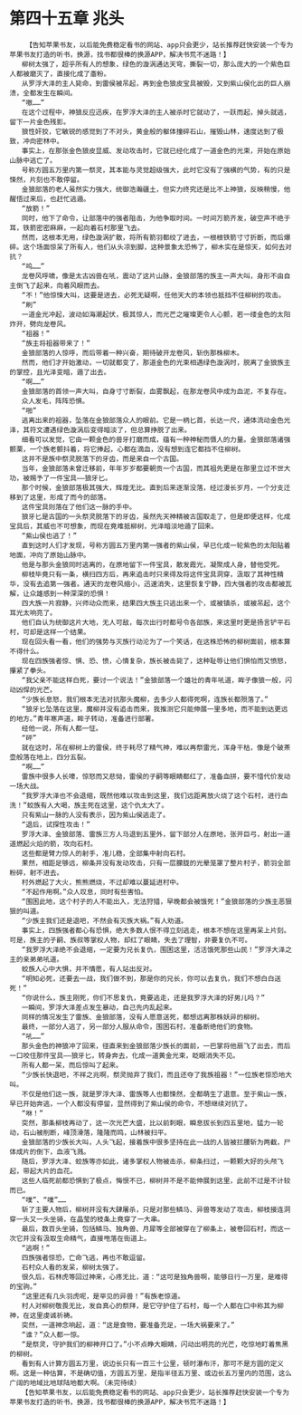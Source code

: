 # 第四十五章 兆头
        【告知苹果书友，以后能免费稳定看书的网站、app只会更少，站长推荐赶快安装一个专为苹果书友打造的听书，换源，找书都很棒的换源APP，解决书荒不迷路！】
       柳树太强了，超乎所有人的想象，绿色的漩涡通达天穹，撕裂一切，那么庞大的一个紫色巨人都被磨灭了，直接化成了齑粉。
       从罗浮大泽的主人毙命，到雷侯被吊起，再到金色狼皮宝具被毁，又到紫山侯化出的巨人崩溃，全都发生在瞬间。
       “嗷……”
       在这个过程中，神狼反应迅疾，在罗浮大泽的主人被杀时它就动了，一跃而起，掉头就逃，留下一片金色残影。
       狼性奸狡，它敏锐的感觉到了不对头，黄金般的躯体撞碎石山，摧毁山林，速度达到了极致，冲向密林中。
       事实上，在那张金色狼皮显威、发动攻击时，它就已经化成了一道金色的光束，开始在原始山脉中逃亡了。
       号称方圆五万里内第一祭灵，其本能与灵觉超级强大，此时它没有了强横的气势，有的只是悚然，片刻也不敢停留。
       金狼部落的老人虽然实力强大，统御浩瀚疆土，但实力终究还是比不上神狼，反映稍慢，他醒悟过来后，也赶忙逃遁。
       “放箭！”
       同时，他下了命令，让部落中的强者阻击，为他争取时间。一时间万箭齐发，破空声不绝于耳，铁箭密密麻麻，一起向着石村那里飞去。
       然而，这根本无用，绿色漩涡扩散，将所有箭羽都绞了进去，一根根铁箭寸寸折断，而后爆碎。这个场面惊呆了所有人，他们从头凉到脚，这种景象太恐怖了，柳木实在是惊天，如何去对抗？
       “呜……”
       龙卷风呼啸，像是太古凶兽在吼，震动了这片山脉，金狼部落的族主一声大叫，身形不由自主倒飞了起来，向着风眼而去。
       “不！”他惊悚大叫，这要是进去，必死无疑啊，任他天大的本领也抵挡不住柳树的攻击。
       “刷”
       一道金光冲起，波动如海潮起伏，极其惊人，而光芒之璀璨更令人心颤，若一缕金色的太阳炸开，劈向龙卷风。
       “祖器！”
       “族主将祖器带来了！”
       金狼部落的人惊呼，而后带着一种兴奋，期待破开龙卷风，斩伤那株柳木。
       然而，他们才开始激动，一切就都变了，那道金色的光束相遇绿色漩涡时，脱离了金狼族主的掌控，且光泽变暗，遁了出去。
       “啊……”
       金狼部落的首领一声大叫，自身寸寸断裂，血雾飘起，在那龙卷风中成为血泥，不复存在。
       众人发毛，阵阵恐惧。
       “啪”
       逃离出来的祖器，坠落在金狼部落众人的眼前。它是一柄匕首，长达一尺，通体流动金色光泽，其符文遭遇绿色漩涡后变得暗淡了，但总算挣脱了出来。
       细看可以发觉，它由一颗金色的兽牙打磨而成，蕴有一种神秘而慑人的力量。金狼部落诸强颤栗，一个族老颤抖着，将它捧起，心都在滴血，没有想到连它都挡不住柳树。
       这并不是族中祭灵脱落下的牙齿，而是来自一个古国。
       当年，金狼部落未曾迁移前，年年岁岁都要朝贡一个古国，而其祖先更是在那里立过不世大功，被赐予了一件宝具——狼牙匕。
       那个时候，金狼部落极其强大，辉煌无比。直到后来逐渐没落，经过漫长岁月，一个分支迁移到了这里，形成了而今的部落。
       这件宝具则落在了他们这一脉的手中。
       狼牙匕是古国的一头祭灵脱落下的牙齿，虽然先天神精被古国取走了，但是即便这样，化成宝具后，其威也不可想象，而现在竟难抵柳树，光泽暗淡地遁了回来。
       “紫山侯也逃了！”
       直到这时人们才发现，号称方圆五万里内第一强者的紫山侯，早已化成一轮紫色的太阳贴着地面，冲向了原始山脉中。
       他是与那头金狼同时逃离的，在原地留下一件宝具，散发霞光，凝聚成人身，替他受死。
       柳枝毕竟只有一条，横扫四方后，再来追击时只来得及将这件宝具洞穿，汲取了其神性精华，没有去追第一强者。通天的龙卷风缩小，迅速消失，这里恢复宁静，四大强者的攻击都被瓦解，让众雄感到一种深深的恐惧！
       四大族一片寂静，兴师动众而来，结果四大族主只逃出来一个，或被镇杀，或被吊起，这个耳光太响亮了。
       他们自认为统御这片大地，无人可敌，每次出行时都号令各部族，来这里时更是扬言铲平石村，可却是这样一个结果。
       现在回头看一看，他们的强势与灭族行动沦为了一个笑话，在这株恐怖的柳树面前，根本算不得什么。
       现在四族强者惊、惧、恐、愤，心情复杂，族长被击毙了，这种耻辱让他们惧怕而又愤怒，攥紧了拳头。
       “我父亲不能这样白死，要讨一个说法！”金狼部落一个雄壮的青年吼道，眸子像狼一般，闪动凶悍的光芒。
       “少族长息怒，我们根本无法对抗那头魔柳，去多少人都得死啊，连族长都殒落了。”
       “狼牙匕坠落在这里，魔柳并没有追击而来，我推测它只能伸展一里多地，而不能到达更远的地方。”青年寒声道，眸子转动，准备进行部署。
       经他一说，所有人都一怔。
       “砰”
       就在这时，吊在柳树上的雷侯，终于耗尽了精气神，难以再祭雷光，浑身干枯，像是个破茶壶般落在地上，四分五裂。
       “啊……”
       雷族中很多人长嚎，惊怒而又悲恸，雷侯的子嗣等眼睛都红了，准备血拼，要不惜代价发动一场大战。
       “我罗浮大泽也不会退缩，既然他难以攻击到这里，我们远距离放火烧了这个石村，进行血洗！”蛟族有人大喝，族主死在这里，这个仇太大了。
       只有紫山一脉的人没有表示，因为紫山侯逃走了。
       “退后，试探性攻击！”
       罗浮大泽、金狼部落、雷族三方人马退到五里外，留下部分人在原地，张开巨弓，射出一道道燃起火焰的箭，攻向石村。
       这些都是臂力惊人的射手，准儿稳，全部集中射向石村。
       果然，相距足够远，柳条并没有发动攻击，只有一层朦胧的光晕笼罩了整片村子，箭羽全部粉碎，射不进去。
       村外燃起了大火，熊熊燃烧，不过却难以蔓延进村中。
       “不起作用啊。”众人叹息，同时有些害怕。
       “围困此地，这个村子的人不能出入，无法狩猎，早晚都会被饿死！”金狼部落的少族主恶狠狠的叫道。
       “少族主我们还是退吧，不然会有灭族大祸。”有人劝道。
       事实上，四族强者都心有恐惧，绝大多数人恨不得立刻逃走，根本不想在这里再呆上片刻。可是，族主的子嗣、族叔等掌权人物，却红了眼睛，失去了理智，非要复仇不可。
       “我罗浮大泽绝不会退缩，一定要为兄长复仇，围困这里，活活饿死那些山民！”罗浮大泽之主的亲弟弟吼道。
       蛟族人心中大惧，并不情愿，有人站出反对。
       “明知必死，还要去一战，我们做不到，那是你的兄长，你可以去复仇，我们不想白白送死！”
       “你说什么，族主刚死，你们不思复仇，竟要逃走，还是我罗浮大泽的好男儿吗？”
       一瞬间，罗浮大泽差点发生暴动，自己先内乱起来。
       同样的情况发生了雷族、金狼部落，没有人愿意送死，都想远离那株妖异的柳树。
       最终，一部分人逃了，另一部分人服从命令，围困石村，准备断绝他们的食物。
       “吼……”
       那头金色的神狼冲了回来，径直来到金狼部落少族长的面前，一巴掌将他扇飞了出去，而后一口咬住那件宝具——狼牙匕，转身奔去，化成一道黄金光束，眨眼消失不见。
       所有人都一呆，而后惊叫了起来。
       “少族长快退吧，不祥之兆啊，祭灵抛弃了我们，而且还夺了我族祖器！”一位族老惊恐地大叫。
       不仅是他们这一族，就是罗浮大泽、雷族等人也都悚然，全都萌生了退意。至于紫山一族，早已开始奔逃，一个人都没有停留，显然得到了紫山侯的命令，不想继续对抗了。
       “咻！”
       突然，那条柳枝再动了，这一次光芒大盛，比以前刺眼，瞬息拔长到四五里地，猛力一轮动，石山被削断，峰顶滑落，隆隆而鸣，山林被扫平。
       金狼部落的少族长大叫，人头飞起，接着族中很多坚持在此一战的人皆被拦腰斩为两截，尸体成片的倒下，血液飞溅。
       随后，罗浮大泽、蛟族等亦如此，诸多掌权人物被击杀，柳条扫过，一颗颗大好的头颅飞起，带起大片的血花。
       这些人临死前都恐惧到了极点，悔恨不已，柳树并不是不能伸展到这里，此前不过是不计较而已。
       “噗”、“噗”……
       斩了主要人物后，柳树并没有大肆屠杀，只是对那些鳞马、异兽等发动了攻击，柳枝接连洞穿一头又一头坐骑，在晶莹的枝条上竟穿了一大串。
       最后，数百头坐骑，包括鳞马、独角兽、月犀等全部被穿在了柳条上，被卷回石村，而这一次它并没有汲取生命精气，直接甩落在街道上。
       “逃啊！”
       四族强者惊恐，亡命飞逃，再也不敢逗留。
       石村众人看的发呆，柳树太强了。
       很久后，石林虎等回过神来，心疼无比，道：“这可是独角兽啊，能够日行一万里，是难得的宝驹。”
       “这里还有几头羽虎呢，是罕见的异兽！”有族老惊道。
       村人对柳树敬畏无比，发自真心的祭拜，是它守护住了石村，每一个人都在口中称其为柳神，在这里虔诚祈祷。
       突然，一道神念响起，道：“这是食物，要准备充足，一场大祸要来了。”
       “谁？”众人都一惊。
       “是祭灵，守护我们的柳神开口了。”小不点睁大眼睛，闪动出明亮的光芒，吃惊地盯着焦黑的柳树。
       看到有人计算方圆五万里，说边长只有一百三十公里，顿时瀑布汗，那可不是方圆的定义啊。这是一种估算，不是确切值，方圆五万里，是指半径五万里、或边长五万里内的范围，这么广阔的地域比地球陆地都大啊。（未完待续）
       【告知苹果书友，以后能免费稳定看书的网站、app只会更少，站长推荐赶快安装一个专为苹果书友打造的听书，换源，找书都很棒的换源APP，解决书荒不迷路！】